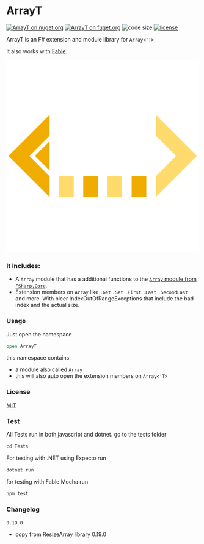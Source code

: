 
# ArrayT

[![ArrayT on nuget.org](https://img.shields.io/nuget/v/ArrayT)](https://www.nuget.org/packages/ArrayT/)
[![ArrayT on fuget.org](https://www.fuget.org/packages/ArrayT/badge.svg)](https://www.fuget.org/packages/ArrayT)
![code size](https://img.shields.io/github/languages/code-size/goswinr/ArrayT.svg)
[![license](https://img.shields.io/github/license/goswinr/ArrayT)](LICENSE)

ArrayT is an F# extension and module library for `Array<'T>`

It also works with [Fable](https://fable.io/).


![Logo](https://raw.githubusercontent.com/goswinr/ArrayT/main/Doc/logo.png)

### It Includes:

- A `Array` module that has a additional functions to the  [`Array` module from `FSharp.Core`](https://fsharp.github.io/fsharp-core-docs/reference/fsharp-collections-arraymodule.html).
- Extension members on `Array` like `.Get` `.Set` `.First` `.Last` `.SecondLast` and more.
With nicer IndexOutOfRangeExceptions that include the bad index and the actual size.



### Usage
Just open the namespace

```fsharp
open ArrayT
```
this namespace contains:
- a module also called `Array`
- this will also auto open the extension members on `Array<'T>`


### License
[MIT](https://raw.githubusercontent.com/goswinr/ArrayT/main/LICENSE.md)

### Test
All Tests run in both javascript and dotnet.
go to the tests folder

```bash
cd Tests
```

For testing with .NET using Expecto run

```bash
dotnet run
```

for testing with Fable.Mocha run

```bash
npm test
```


### Changelog

`0.19.0`
- copy from ResizeArray library 0.19.0